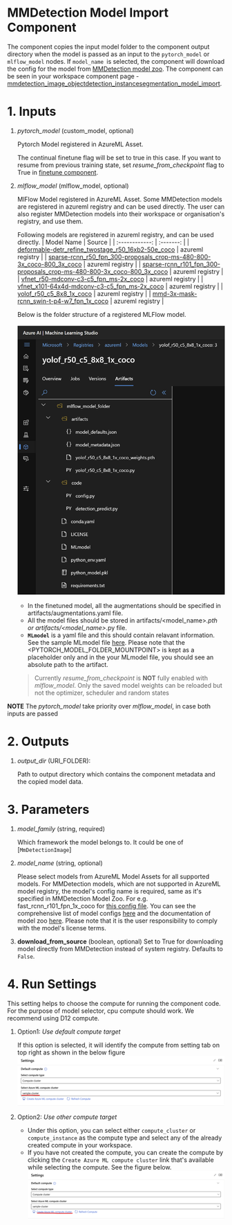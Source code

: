 # MMDetection Model Import Component
The component copies the input model folder to the component output directory when the model is passed as an input to the `pytorch_model` or `mlflow_model` nodes. If `model_name `is selected, the component will download the config for the model from [MMDetection model zoo](https://github.com/open-mmlab/mmdetection/blob/v3.1.0/docs/en/model_zoo.md). The component can be seen in your workspace component page - [mmdetection_image_objectdetection_instancesegmentation_model_import](https://ml.azure.com/registries/azureml/components/mmdetection_image_objectdetection_instancesegmentation_model_import).

# 1. Inputs

1. _pytorch_model_ (custom_model, optional)

    Pytorch Model registered in AzureML Asset.

    The continual finetune flag will be set to true in this case. If you want to resume from previous training state, set *resume_from_checkpoint* flag to True in [finetune component](mmd_finetune_component.md/#39-resume-from-checkpoint).

2. _mlflow_model_ (mlflow_model, optional)

    MlFlow Model registered in AzureML Asset. Some MMDetection models are registered in azureml registry and can be used directly. The user can also register MMDetection models into their workspace or organisation's registry, and use them.

    Following models are registered in azureml registry, and can be used directly.
    | Model Name | Source |
    | :------------: | :-------:  |
    | [deformable-detr_refine_twostage_r50_16xb2-50e_coco](https://ml.azure.com/registries/azureml/models/mmd-3x-deformable-detr_refine_twostage_r50_16xb2-50e_coco/version/8) | azureml registry |
    | [sparse-rcnn_r50_fpn_300-proposals_crop-ms-480-800-3x_coco-800_3x_coco](https://ml.azure.com/registries/azureml/models/mmd-3x-sparse-rcnn_r50_fpn_300-proposals_crop-ms-480-800-3x_coco-800_3x_coco/version/8) | azureml registry |
    | [sparse-rcnn_r101_fpn_300-proposals_crop-ms-480-800-3x_coco-800_3x_coco](https://ml.azure.com/registries/azureml/models/mmd-3x-sparse-rcnn_r101_fpn_300-proposals_crop-ms-480-800-3x_coco-800_3x_coco/version/8) | azureml registry |
    | [vfnet_r50-mdconv-c3-c5_fpn_ms-2x_coco](https://ml.azure.com/registries/azureml/models/mmd-3x-vfnet_r50-mdconv-c3-c5_fpn_ms-2x_coco/version/8) | azureml registry |
    | [vfnet_x101-64x4d-mdconv-c3-c5_fpn_ms-2x_coco](https://ml.azure.com/registries/azureml/models/mmd-3x-vfnet_x101-64x4d-mdconv-c3-c5_fpn_ms-2x_coco/version/8) | azureml registry |
    | [yolof_r50_c5_8x8_1x_coco](https://ml.azure.com/registries/azureml/models/mmd-3x-yolof_r50_c5_8x8_1x_coco/version/8) | azureml registry |
    | [mmd-3x-mask-rcnn_swin-t-p4-w7_fpn_1x_coco](https://ml.azure.com/registries/azureml/models/mmd-3x-mask-rcnn_swin-t-p4-w7_fpn_1x_coco/version/8) | azureml registry |

    Below is the folder structure of a registered MLFlow model.

    ![Mlflow Model Tree](../../images/mmd_mlflow_model.png)

    - In the finetuned model, all the augmentations should be specified in artifacts/augmentations.yaml file.
    - All the model files should be stored in artifacts/<model_name>*.pth or artifacts/<model_name>*.py file.
    - **`MLmodel`** is a yaml file and this should contain relavant information. See the sample MLmodel file [here](../../sample_files/MMDMLmodel). Please note that the
    <PYTORCH_MODEL_FOLDER_MOUNTPOINT> is kept as a placeholder only and in the your MLmodel file, you should see an absolute path to the artifact. 

    > Currently _resume_from_checkpoint_ is **NOT** fully enabled with _mlflow_model_. Only the saved model weights can be reloaded but not the optimizer, scheduler and random states

**NOTE** The _pytorch_model_ take priority over _mlflow_model_, in case both inputs are passed


# 2. Outputs
1. _output_dir_ (URI_FOLDER):

    Path to output directory which contains the component metadata and the copied model data.


# 3. Parameters
1. _model_family_ (string, required)

    Which framework the model belongs to.
    It could be one of [`MmDetectionImage`]

2. _model_name_ (string, optional)

    Please select models from AzureML Model Assets for all supported models. For MMDetection models, which are not supported in AzureML model registry, the model's config name is required, same as it's specified in MMDetection Model Zoo. For e.g. fast_rcnn_r101_fpn_1x_coco for [this config file](https://github.com/open-mmlab/mmdetection/blob/master/configs/fast_rcnn/fast_rcnn_r101_fpn_1x_coco.py). You can see the comprehensive list of model configs [here](https://github.com/open-mmlab/mmdetection/tree/v3.1.0/configs) and the documentation of model zoo [here](https://github.com/open-mmlab/mmdetection/blob/v3.1.0/docs/en/model_zoo.md).
    Please note that it is the user responsibility to comply with the model's license terms.

3. __download_from_source__ (boolean, optional)
    Set to True for downloading model directly from MMDetection instead of system registry.
    Defaults to `False`.

# 4. Run Settings

This setting helps to choose the compute for running the component code. For the purpose of model selector, cpu compute should work. We recommend using D12 compute.

1. Option1: *Use default compute target*

    If this option is selected, it will identify the compute from setting tab on top right as shown in the below figure
    ![default compute target](../../images/default_compute_from_settings_for_image_components.png)

2. Option2: *Use other compute target*

    - Under this option, you can select either `compute_cluster` or `compute_instance` as the compute type and select any of the already created compute in your workspace.
    - If you have not created the compute, you can create the compute by clicking the `Create Azure ML compute cluster` link that's available while selecting the compute. See the figure below.
    ![other compute target](../../images/other_compute_target_for_image_components.png)
